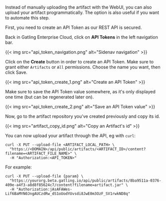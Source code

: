 Instead of manually uploading the artifact with the WebUI, you can also upload your artifact programmatically.
The option is also useful if you want to automate this step.

First, you need to create an API Token as our REST API is secured.

Back in Gatling Enterprise Cloud, click on **API Tokens** in the left navigation bar.

{{< img src="api_token_navigation.png" alt="Sidenav navigation" >}}

Click on the **Create** button in order to create an API Token.
Make sure to grant either `Artifacts` or `All` permissions.
Choose the name you want, then click Save.

{{< img src="api_token_create_1.png" alt="Create an API Token" >}}

Make sure to save the API Token value somewhere, as it's only displayed one time (but can be regenerated later on).

{{< img src="api_token_create_2.png" alt="Save an API Token value" >}}

Now, go to the artifact repository you've created previously and copy its id.

{{< img src="artifact_copy_id.png" alt="Copy an Artifact's id" >}}

You can now upload your artifact through the API, eg with `curl`:

```
curl -X PUT --upload-file <ARTIFACT_LOCAL_PATH> \
  "https://<DOMAIN>/api/public/artifacts/<ARTIFACT_ID>/content?filename=<ARTIFACT_FILE_NAME>" \
  -H "Authorization:<API_TOKEN>"
```

For example:

```
curl -X PUT --upload-file {param} \
  "https://yourorg.beta.gatling.io/api/public/artifacts/8ba9511a-0376-409e-a4f3-a8d8f85624c7/content?filename=artifact.jar" \
  -H "Authorization:jAsAFAWes-Lif6BaMYN0JngAUCzdRw_dS1oUodYUvsdi8JwE0m3OzF_SV1rwkND8q"
```
